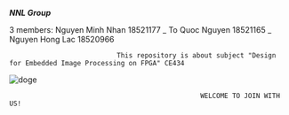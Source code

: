 **_NNL Group_**

3 members: Nguyen Minh Nhan 18521177 _ To Quoc Nguyen 18521165 _ Nguyen Hong Lac 18520966

                               This repository is about subject "Design for Embedded Image Processing on FPGA" CE434


![doge](https://user-images.githubusercontent.com/80024215/110825412-94695a80-82c6-11eb-9faf-27731235dfd2.gif)

                                                    WELCOME TO JOIN WITH US!
